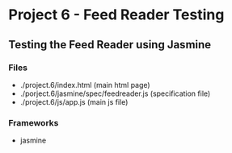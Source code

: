 Project 6 - Feed Reader Testing
============================================

## Testing the Feed Reader using Jasmine

### Files  
*   ./project.6/index.html                    (main html page)  
*   ./porject.6/jasmine/spec/feedreader.js    (specification file)
*   ./project.6/js/app.js                     (main js file)

 
### Frameworks
*   jasmine 

